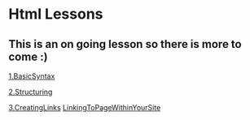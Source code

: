 # **Html Lessons**
## This is an on going lesson so there is more to come :)

[1.BasicSyntax](1.BasicSyntax)

[2.Structuring](2.Structuring)

[3.CreatingLinks](3.CreatingLinks)
[LinkingToPageWithinYourSite](https://github.com/fhitz/HtmlLessons/tree/master/3.CreatingLinks/LinkingToPageWithinYourSite)


